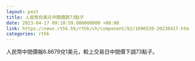 ```yaml
---
layout: post
title: 人民幣兌美元中間價跌73點子
date: 2023-04-17 09:18:59.000000000 +08:00
link: https://news.rthk.hk/rthk/ch/component/k2/1696539-20230417.htm
categories: rthk
---
```


人民幣中間價報6.8679兌1美元，較上交易日中間價下調73點子。
